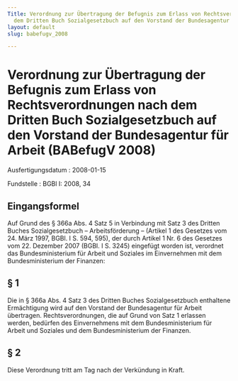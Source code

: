 ```yaml
---
Title: Verordnung zur Übertragung der Befugnis zum Erlass von Rechtsverordnungen nach
  dem Dritten Buch Sozialgesetzbuch auf den Vorstand der Bundesagentur für Arbeit
layout: default
slug: babefugv_2008

---
```


# Verordnung zur Übertragung der Befugnis zum Erlass von Rechtsverordnungen nach dem Dritten Buch Sozialgesetzbuch auf den Vorstand der Bundesagentur für Arbeit (BABefugV 2008)

Ausfertigungsdatum
:   2008-01-15

Fundstelle
:   BGBl I: 2008, 34


## Eingangsformel

Auf Grund des § 366a Abs. 4 Satz 5 in Verbindung mit Satz 3 des
Dritten Buches Sozialgesetzbuch – Arbeitsförderung – (Artikel 1 des
Gesetzes vom 24. März 1997, BGBl. I S. 594, 595), der durch Artikel 1
Nr. 6 des Gesetzes vom 22. Dezember 2007 (BGBl. I S. 3245) eingefügt
worden ist, verordnet das Bundesministerium für Arbeit und Soziales im
Einvernehmen mit dem Bundesministerium der Finanzen:


## § 1

Die in § 366a Abs. 4 Satz 3 des Dritten Buches Sozialgesetzbuch
enthaltene Ermächtigung wird auf den Vorstand der Bundesagentur für
Arbeit übertragen. Rechtsverordnungen, die auf Grund von Satz 1
erlassen werden, bedürfen des Einvernehmens mit dem Bundesministerium
für Arbeit und Soziales und dem Bundesministerium der Finanzen.


## § 2

Diese Verordnung tritt am Tag nach der Verkündung in Kraft.

